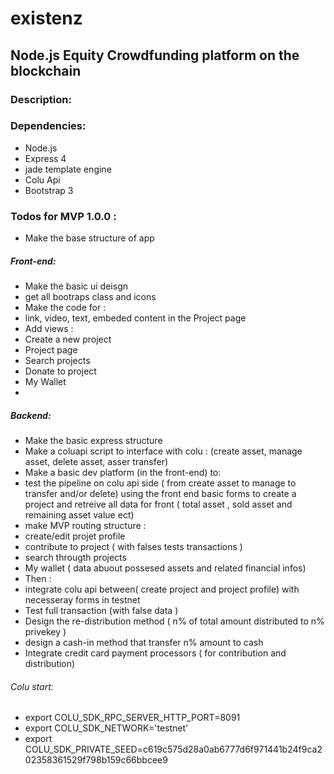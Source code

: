 # existenz


## Node.js Equity Crowdfunding platform on the blockchain

### Description:
### Dependencies:
* Node.js
* Express 4
* jade template engine
* Colu Api 
* Bootstrap 3

### Todos for MVP 1.0.0 :
* Make the base structure of app

##### Front-end:
* Make the basic ui deisgn
* get all bootraps class and icons 
* Make the code for :
* link, video, text, embeded content in the Project page
* Add views :
* Create a new project
* Project page
* Search projects
* Donate to project
* My Wallet
*

##### Backend:
* Make the basic express structure
* Make a coluapi script to interface with colu : (create asset, manage asset, delete asset, asser transfer)
* Make a basic dev platform (in the front-end) to:
* test the pipeline on colu api side ( from create asset to manage to transfer and/or delete) using the front end basic forms to create a project and retreive all data for front ( total asset , sold asset and remaining asset value ect)
* make MVP routing structure :
* create/edit projet profile
* contribute to project ( with falses tests transactions ) 
* search througth projects
* My wallet ( data abuout possesed assets and related financial infos)
* Then :
* integrate colu api between( create project and project profile) with necesseray forms in testnet
* Test full transaction (with false data )
* Design the re-distribution method ( n% of total amount distributed to n% privekey )
* design a cash-in method that transfer n% amount to cash 
* Integrate credit card payment processors ( for contribution and distribution)

###### Colu start:
* export COLU_SDK_RPC_SERVER_HTTP_PORT=8091
* export COLU_SDK_NETWORK='testnet'
* export COLU_SDK_PRIVATE_SEED=c619c575d28a0ab6777d6f971441b24f9ca202358361529f798b159c66bbcee9